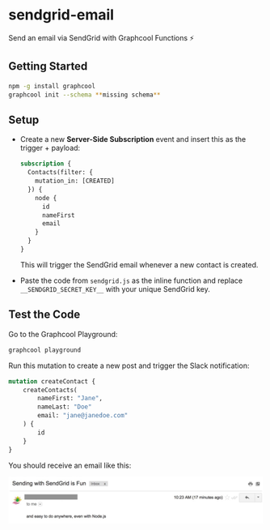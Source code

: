 # sendgrid-email

Send an email via SendGrid with Graphcool Functions ⚡️

## Getting Started

```sh
npm -g install graphcool
graphcool init --schema **missing schema**
```

## Setup

* Create a new **Server-Side Subscription** event and insert this as the trigger + payload:

  ```graphql
  subscription {
    Contacts(filter: {
      mutation_in: [CREATED]
    }) {
      node {
        id
        nameFirst
        email
      }
    }
  }
  ```

  This will trigger the SendGrid email whenever a new contact is created.

* Paste the code from `sendgrid.js` as the inline function and replace `__SENDGRID_SECRET_KEY__` with your unique SendGrid key.

## Test the Code

Go to the Graphcool Playground:

```sh
graphcool playground
```

Run this mutation to create a new post and trigger the Slack notification:

```graphql
mutation createContact {
	createContacts(
		nameFirst: "Jane",
		nameLast: "Doe"
		email: "jane@janedoe.com"
	) {
		id
	}
}
```

You should receive an email like this:

![](./email.jpg)
